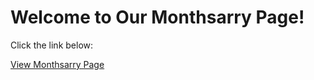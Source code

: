 <!DOCTYPE html>
<html lang="en">
<head>
    <meta charset="UTF-8">
    <meta name="viewport" content="width=device-width, initial-scale=1.0">
    <title>Our Monthsarry</title>
</head>
<body>
    <h1>Welcome to Our Monthsarry Page!</h1>
    <p>Click the link below:</p>
    <a href="index.html">View Monthsarry Page</a>
</body>
</html>
